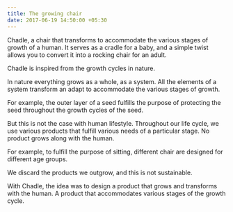 ```yaml
---
title: The growing chair
date: 2017-06-19 14:50:00 +05:30
---
```


Chadle, a chair that transforms to accommodate the various stages of growth of a human. It serves as a cradle for a baby, and a simple twist allows you to convert it into a rocking chair for an adult. 

Chadle is inspired from the growth cycles in nature. 

In nature everything grows as a whole, as a system. All the elements of a system transform an adapt to accommodate the various stages of growth.

For example, the outer layer of a seed fulfills the purpose of protecting the seed throughout the growth cycles of the seed. 

But this is not the case with human lifestyle. Throughout our life cycle, we use various products that fulfill various needs of a particular stage. No product grows along with the human. 

For example, to fulfill the purpose of sitting, different chair are designed for different age groups.

We discard the products we outgrow, and this is not sustainable.

With Chadle, the idea was to design a product that grows and transforms with the human. A product that accommodates various stages of the growth cycle. 